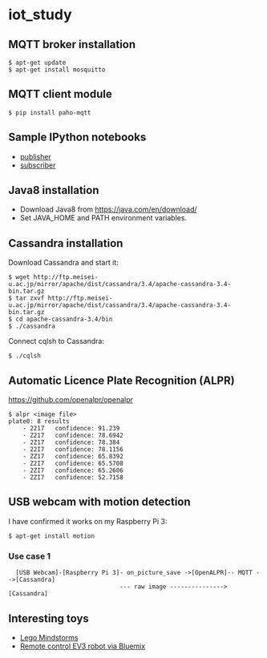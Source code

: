 # iot_study

## MQTT broker installation
```
$ apt-get update
$ apt-get install mosquitto
```
## MQTT client module
```
$ pip install paho-mqtt
```
## Sample IPython notebooks

- [publisher](./ipynb/publisher.ipynb)
- [subscriber](./ipynb/subscriber.ipynb)

## Java8 installation

- Download Java8 from https://java.com/en/download/
- Set JAVA_HOME and PATH environment variables.

## Cassandra installation

Download Cassandra and start it: 
```
$ wget http://ftp.meisei-u.ac.jp/mirror/apache/dist/cassandra/3.4/apache-cassandra-3.4-bin.tar.gz 
$ tar zxvf http://ftp.meisei-u.ac.jp/mirror/apache/dist/cassandra/3.4/apache-cassandra-3.4-bin.tar.gz
$ cd apache-cassandra-3.4/bin
$ ./cassandra

```

Connect cqlsh to Cassandra:
```
$ ./cqlsh
```

## Automatic Licence Plate Recognition (ALPR)

https://github.com/openalpr/openalpr

```
$ alpr <image file>
plate0: 8 results
    - 2217	 confidence: 91.239
    - Z217	 confidence: 78.6942
    - 2Z17	 confidence: 78.384
    - 22I7	 confidence: 78.1156
    - ZZ17	 confidence: 65.8392
    - Z2I7	 confidence: 65.5708
    - 2ZI7	 confidence: 65.2606
    - ZZI7	 confidence: 52.7158
```

## USB webcam with motion detection

I have confirmed it works on my Raspberry Pi 3:
```
$ apt-get install motion
```

### Use case 1

```
  [USB Webcam]-[Raspberry Pi 3]- on_picture_save ->[OpenALPR]-- MQTT -->[Cassandra] 
                               --- raw image ---------------> [Cassandra]
```

## Interesting toys

- [Lego Mindstorms](http://www.lego.com/mindstorms/)
- [Remote control EV3 robot via Bluemix](https://developer.ibm.com/bluemix/2015/01/19/remote-control-ev3-robot-via-ibm-bluemix-iot/)
